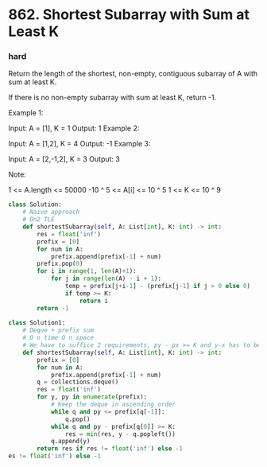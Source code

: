 # 862. Shortest Subarray with Sum at Least K
### hard
Return the length of the shortest, non-empty, contiguous subarray of A with sum at least K.

If there is no non-empty subarray with sum at least K, return -1.

 

Example 1:

Input: A = [1], K = 1
Output: 1
Example 2:

Input: A = [1,2], K = 4
Output: -1
Example 3:

Input: A = [2,-1,2], K = 3
Output: 3
 

Note:

1 <= A.length <= 50000
-10 ^ 5 <= A[i] <= 10 ^ 5
1 <= K <= 10 ^ 9

```python
class Solution:
    # Naive approach
    # On2 TLE
    def shortestSubarray(self, A: List[int], K: int) -> int:
        res = float('inf')
        prefix = [0]
        for num in A:
            prefix.append(prefix[-1] + num)
        prefix.pop(0)
        for i in range(1, len(A)+1):
            for j in range(len(A) - i + 1):
                temp = prefix[j+i-1] - (prefix[j-1] if j > 0 else 0)
                if temp >= K:
                    return i
        return -1
        
class Solution1:
    # Deque + prefix sum
    # O n time O n space
    # We have to suffice 2 requirements, py - px >= K and y-x has to be minimum
    def shortestSubarray(self, A: List[int], K: int) -> int:        
        prefix = [0]
        for num in A:
            prefix.append(prefix[-1] + num)
        q = collections.deque()
        res = float('inf')
        for y, py in enumerate(prefix):
            # Keep the deque in ascending order
            while q and py <= prefix[q[-1]]:
                q.pop()
            while q and py - prefix[q[0]] >= K:
                res = min(res, y - q.popleft())
            q.append(y)
        return res if res != float('inf') else -1
es != float('inf') else -1

```